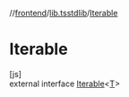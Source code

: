 //[frontend](../../../index.md)/[lib.tsstdlib](../index.md)/[Iterable](index.md)

# Iterable

[js]\
external interface [Iterable](index.md)&lt;[T](index.md)&gt;
